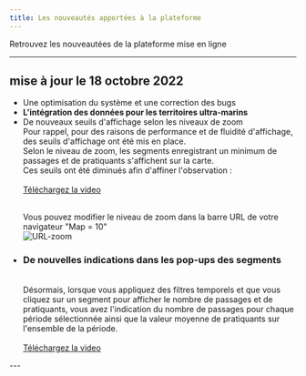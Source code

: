 ```yaml
---
title: Les nouveautés apportées à la plateforme
---
```


Retrouvez les nouveautées de la plateforme mise en ligne

---
## mise à jour le 18 octobre 2022

<ul type="disc">
<li>Une optimisation du système et une correction des bugs</li>

<li><b>L'intégration des données pour les territoires ultra-marins</b></li>

<li>De nouveaux seuils d'affichage selon les niveaux de zoom</li>
Pour rappel, pour des raisons de performance et de fluidité d'affichage, des seuils d'affichage ont été mis en place. <br> 
Selon le niveau de zoom, les segments enregistrant un minimum de passages et de pratiquants s'affichent sur la carte. <br>
Ces seuils ont été diminués afin d'affiner l'observation : <br>
<br>
<a target="_blank" href="/medias/faq-plateforme/mep_Video-Zoom.wmv">Téléchargez la video</a>

<br> Vous pouvez modifier le niveau de zoom dans la barre URL de votre navigateur "Map = 10" <br>
![URL-zoom](/medias/faq-plateforme/mep_URL-zoom.png) <br>

### <li>De nouvelles indications dans les pop-ups des segments</li> 
<br> Désormais, lorsque vous appliquez des filtres temporels et que vous cliquez sur un segment pour afficher le nombre de passages et de pratiquants, vous avez l'indication du nombre de passages pour chaque période sélectionnée ainsi que la valeur moyenne de pratiquants sur l'ensemble de la période. <br>
<br>
<a target="_blank" href="/medias/faq-plateforme/mep_Video-Pop-Up.wmv">Téléchargez la video</a>
</ul>
---
